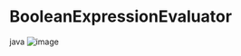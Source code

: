 # BooleanExpressionEvaluator
java 
![image](https://github.com/Mais-A-A/BooleanExpressionEvaluator/assets/159724677/eb392f15-9782-4410-8f3f-f8c05547ee08)

